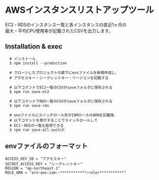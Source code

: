 # AWSインスタンスリストアップツール

EC2・RDSのインスタンス一覧と各インスタンスの直近1ヶ月の  
最大・平均CPU使用率が記載されたCSVを出力します。

## Installation & exec  
```
  # インストール
  $ npm install --production

  # クローンしたプロジェクトの直下にenvファイルを新規作成し、
  # アクセスキー・シークレットキー・リージョンを記載する

  # 以下コマンドでEC2一覧のCSVがsaveフォルダに保存される
  $ npm run save-ec2

  # 以下コマンドでRDS一覧のCSVがsaveフォルダに保存される
  $ npm run save-rds

  # envファイルにスイッチロール先のIAMロールのARNを記載後、
  # 以下コマンドを実行することでスイッチロールして
  # EC2・RDSの一覧を取得できる
  $ rpm run save-all-switch

```

## envファイルのフォーマット
```
ACCESS_KEY_ID = "アクセスキー"
SECRET_ACCESS_KEY = "シークレットキー"
REGION = "ap-northeast-1"
ROLE_ARN = "arn:aws:iam::************:role/***********"
```
